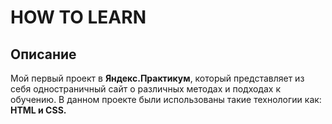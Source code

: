 # HOW TO LEARN

## Описание

Мой первый проект в **Яндекс.Практикум**, который представляет из себя одностраничный сайт о различных методах и подходах к обучению. В данном проекте были использованы такие технологии как: **HTML и CSS.**
